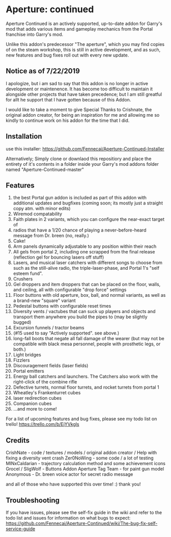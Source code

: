 # Aperture: continued

Aperture Continued is an actively supported, up-to-date addon for Garry's mod that adds various items and gameplay mechanics from the Portal franchise into Garry's mod.

Unlike this addon's predecessor "The aperture", which you may find copies of on the steam workshop, this is still in active development, and as such, new features and bug fixes roll out with every new update.

## Notice as of 7/22/2019
I apologize, but i am sad to say that this addon is no longer in active development or maintenence.
It has become too difficult to maintain it alongside other projects that have taken precedence; but I am still greatful for allt he support that I have gotten because of this Addon.

I would like to take a moment to give Special Thanks to Crishnate, the original addon creator, for being an inspiration for me and allowing me so kindly to continue work on his addon for the time that I did.

## Installation

use this installer:
https://github.com/Fennecai/Aperture-Continued-Installer

Alternatively; Simply clone or downlaod this repositiory and place the entirety of it's contents in a folder inside your Garry's mod addons folder named "Aperture-Continued-master"

## Features
1. the best Portal gun addon is included as part of this addon with additional updates and bugfixes (coming soon; its mostly just a straight copy atm. with minor edits)
2. Wiremod compatability
3. Faith plates in 2 variants, which you can configure the near-exact target of
4. radios that have a 1/20 chance of playing a never-before-heard message from Dr. breen (no, really.)
5. Cake!
6. Arm panels dynamically adjustable to any position within their reach
7. All gels from portal 2, including one scrapped from the final release (reflection gel for bouncing lasers off stuff)
8. Lasers, and musical laser catchers with different songs to choose from such as the still-alive radio, the triple-laser-phase, and Portal 1's "self esteem fund".
9. Crushers
10. Gel droppers and item droppers that can be placed on the floor, walls, and ceiling, all with configurable "drop force" settings
11. Floor buttons with old aperture, box, ball, and normal variants, as well as a brand-new "square" variant
12. Pedestal buttons with configurable reset times
13. Diversity vents / vactubes that can suck up players and objects and transport them anywhere you build the pipes to (may be slightly bugged)
14. Excursion funnels / tractor beams
15. (#15 used to say "Actively supported". see above.)
16. long-fall boots that negate all fall damage of the wearer (but may not be compatible with black mesa personnel, people with prosthetic legs, or both.)
17. Light bridges
18. Fizzlers
19. Discouragement fields (laser fields)
20. Portal emitters
21. Energy ball catchers and launchers. The Catchers also work with the right-click of the combine rifle
22. Defective turrets, normal floor turrets, and rocket turrets from portal 1
23. Wheatley's Frankenturret cubes
24. laser redirection cubes
25. Companion cubes
26. ...and more to come!

For a list of upcoming features and bug fixes, please see my todo list on trello! https://trello.com/b/EjYVkgls


## Credits
CrishNate - code / textures / models / original addon creator / Help with fixing a diversity vent crash
Zer0NoWing - some code / a lot of testing
MINxCaldarian - trajectory calculation method and some achievement icons
Grocel / SligWolf - Buttons Addon
Aperture Tag Team - for paint gun model
Anonymous - Dr. breen voice actor for secret radio message


and all of those who have supported this over time! :) thank you!

## Troubleshooting

If you have issues, please see the self-fix guide in the wiki and refer to the todo list and issues for information on what bugs to expect:
https://github.com/Fennecai/Aperture-Continued/wiki/The-bug-fix-self-service-guide

